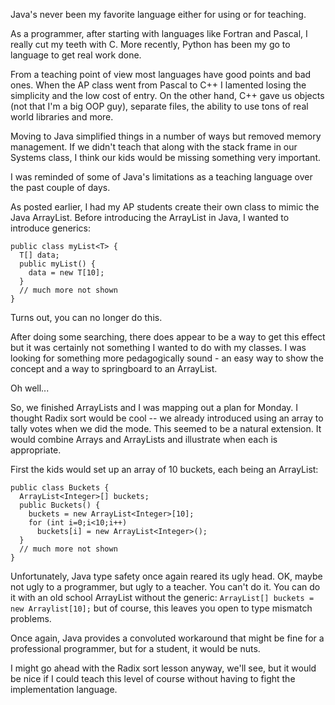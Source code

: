 <!--
.. title: Teaching Languages
.. slug: 2013-11-23-teaching-languages.md
.. date: 2013-11-23
.. type: text
-->


Java's never been my favorite language either for using or for
teaching.

As a programmer, after starting with languages like Fortran
and Pascal, I really cut my teeth with C. More recently, Python has
been my go to language to get real work done. 

From a teaching point of view most languages have good points
and bad ones. When the AP class went from Pascal to C++ I lamented
losing the simplicity and the low cost of entry. On the other hand,
C++ gave us objects (not that I'm a big OOP guy), separate files, the
ability to use tons of real world libraries and more.

Moving to Java simplified things in a number of ways but removed
memory management. If we didn't teach that along with the stack frame
in our Systems class, I think our kids would be missing something very
important.


I was reminded of some of Java's limitations as a teaching language over the past couple of days.

As posted earlier, I had my AP students create their own class to
mimic the Java ArrayList. Before introducing the ArrayList in Java, I
wanted to introduce generics:


    public class myList<T> {
      T[] data;
      public myList() {
        data = new T[10];
      }
      // much more not shown 
    }


Turns out, you can no longer do this.

After doing some searching, there does appear to be a way to get this
effect but it was certainly not something I wanted to do with my
classes. I was looking for something more pedagogically sound - an
easy way to show the concept and a way to springboard to an ArrayList.

Oh well...

So, we finished ArrayLists and I was mapping out a plan for Monday. I
thought Radix sort would be cool -- we already introduced using an
array to tally votes when we did the mode. This seemed to be a natural
extension. It would combine Arrays and ArrayLists and illustrate when each is appropriate.

First the kids would set up an array of 10 buckets, each being an ArrayList:

    public class Buckets {
      ArrayList<Integer>[] buckets;
      public Buckets() {
        buckets = new ArrayList<Integer>[10];
		for (int i=0;i<10;i++)
		  buckets[i] = new ArrayList<Integer>();
      }
      // much more not shown 
    }

Unfortunately, Java type safety once again reared its ugly head. OK,
maybe not ugly to a programmer, but ugly to a teacher. You can't do
it. You can do it with an old school ArrayList without the generic:
```ArrayList[] buckets = new Arraylist[10];``` but of course, this
leaves you open to type mismatch problems.

Once again, Java provides a convoluted workaround that might be fine
for a professional programmer, but for a student, it would be nuts.

I might go ahead with the Radix sort lesson anyway, we'll see, but it
would be nice if I could teach this level of course without having to
fight the implementation language.
